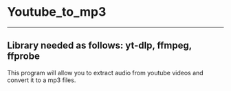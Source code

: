 # Youtube_to_mp3
-------------------------------------------------------------------
Library needed as follows:
yt-dlp,
ffmpeg,
ffprobe 
-------------------------------------------------------------------
This program will allow you to extract audio from youtube videos and convert it to a mp3 files.
